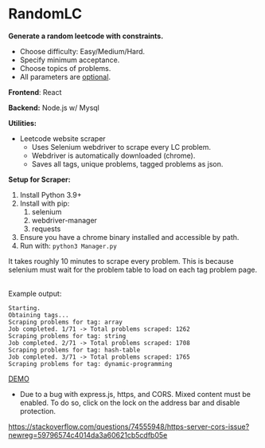 # RandomLC
**Generate a random leetcode with constraints.**
* Choose difficulty: Easy/Medium/Hard.
* Specify minimum acceptance.
* Choose topics of problems.
* All parameters are <u>optional</u>.

**Frontend**: React

**Backend:** Node.js w/ Mysql

**Utilities:**
* Leetcode website scraper
  * Uses Selenium webdriver to scrape every LC problem.
  * Webdriver is automatically downloaded (chrome).
  * Saves all tags, unique problems, tagged problems as json.

**Setup for Scraper:**

1. Install Python 3.9+
2. Install with pip:
   1. selenium
   2. webdriver-manager
   3. requests
3. Ensure you have a chrome binary installed and accessible by path.
4. Run with: ```python3 Manager.py```

It takes roughly 10 minutes to scrape every problem. This is because selenium must wait for the problem table to load on each tag problem page. 

\
Example output:
```
Starting.
Obtaining tags...
Scraping problems for tag: array
Job completed. 1/71 -> Total problems scraped: 1262
Scraping problems for tag: string
Job completed. 2/71 -> Total problems scraped: 1708
Scraping problems for tag: hash-table
Job completed. 3/71 -> Total problems scraped: 1765
Scraping problems for tag: dynamic-programming
```

[DEMO](https://patrickfenn.github.io/RandomLC/)
* Due to a bug with express.js, https, and CORS. Mixed content must be enabled. To do so, click on the lock on the address bar and disable protection. 

https://stackoverflow.com/questions/74555948/https-server-cors-issue?newreg=59796574c4014da3a60621cb5cdfb05e
